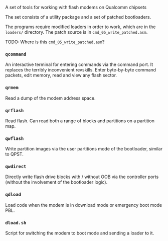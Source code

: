 A set of tools for working with flash modems on Qualcomm chipsets

The set consists of a utility package and a set of patched bootloaders.

The programs require modified loaders in order to work, which are in the
`loaders/` directory. The patch source is in `cmd_05_write_patched.asm`.

TODO: Where is this `cmd_05_write_patched.asm`?

### `qcommand`

An interactive terminal for entering commands via the command port.
It replaces the terribly inconvenient revskills.
Enter byte-by-byte command packets, edit memory, read and view any flash sector.

### `qrmem`

Read a dump of the modem address space.

### `qrflash`

Read flash. Can read both a range of blocks and partitions on a partition map.

### `qwflash`

Write partition images via the user partitions mode of the bootloader, similar
to QPST.

### `qwdirect`

Directly write flash drive blocks with / without OOB via the controller ports
(without the involvement of the bootloader logic).

### `qdload`

Load code when the modem is in download mode or emergency boot mode PBL.

### `dload.sh`

Script for switching the modem to boot mode and sending a loader to it.
